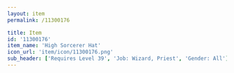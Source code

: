 ```yaml
---
layout: item
permalink: /11300176

title: Item
id: '11300176'
item_name: 'High Sorcerer Hat'
icon_url: 'item/icon/11300176.png'
sub_header: ['Requires Level 39', 'Job: Wizard, Priest', 'Gender: All']
---
```

